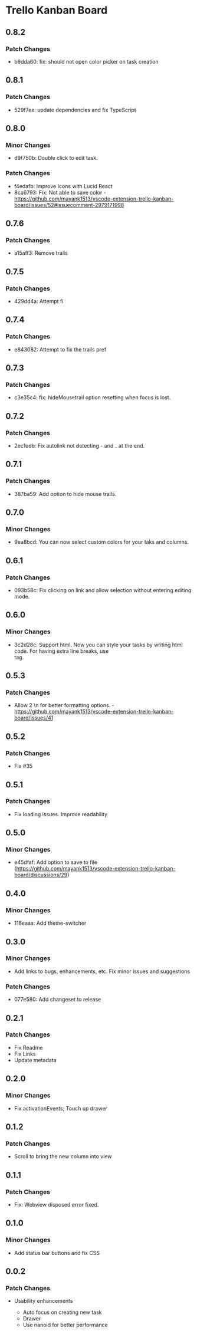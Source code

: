 # Trello Kanban Board

## 0.8.2

### Patch Changes

- b9dda60: fix: should not open color picker on task creation

## 0.8.1

### Patch Changes

- 529f7ee: update dependencies and fix TypeScript

## 0.8.0

### Minor Changes

- d9f750b: Double click to edit task.

### Patch Changes

- f4edafb: Improve Icons with Lucid React
- 8ca6793: Fix: Not able to save color - https://github.com/mayank1513/vscode-extension-trello-kanban-board/issues/52#issuecomment-2979171998

## 0.7.6

### Patch Changes

- a15aff3: Remove trails

## 0.7.5

### Patch Changes

- 429dd4a: Attempt fi

## 0.7.4

### Patch Changes

- e843082: Attempt to fix the trails pref

## 0.7.3

### Patch Changes

- c3e35c4: fix: hideMousetrail option resetting when focus is lost.

## 0.7.2

### Patch Changes

- 2ec1edb: Fix autolink not detecting - and \_ at the end.

## 0.7.1

### Patch Changes

- 387ba59: Add option to hide mouse trails.

## 0.7.0

### Minor Changes

- 9ea8bcd: You can now select custom colors for your taks and columns.

## 0.6.1

### Patch Changes

- 093b58c: Fix clicking on link and allow selection without entering editing mode.

## 0.6.0

### Minor Changes

- 3c2d28c: Support html. Now you can style your tasks by writing html code. For having extra line breaks, use <br /> tag.

## 0.5.3

### Patch Changes

- Allow 2 \n for better formatting options. - https://github.com/mayank1513/vscode-extension-trello-kanban-board/issues/41

## 0.5.2

### Patch Changes

- Fix #35

## 0.5.1

### Patch Changes

- Fix loading issues. Improve readability

## 0.5.0

### Minor Changes

- e45dfaf: Add option to save to file (https://github.com/mayank1513/vscode-extension-trello-kanban-board/discussions/29)

## 0.4.0

### Minor Changes

- 118eaaa: Add theme-switcher

## 0.3.0

### Minor Changes

- Add links to bugs, enhancements, etc. Fix minor issues and suggestions

### Patch Changes

- 077e580: Add changeset to release

## 0.2.1

### Patch Changes

- Fix Readme
- Fix Links
- Update metadata

## 0.2.0

### Minor Changes

- Fix activationEvents; Touch up drawer

## 0.1.2

### Patch Changes

- Scroll to bring the new column into view

## 0.1.1

### Patch Changes

- Fix: Webview disposed error fixed.

## 0.1.0

### Minor Changes

- Add status bar buttons and fix CSS

## 0.0.2

### Patch Changes

- Usability enhancements

  - Auto focus on creating new task
  - Drawer
  - Use nanoid for better performance
